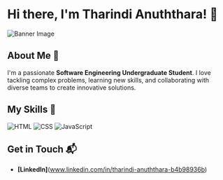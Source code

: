 # Hi there, I'm Tharindi Anuththara! 👋

![Banner Image](banner.png)

## About Me 🚀

I'm a passionate **Software Engineering Undergraduate Student**. I love tackling complex problems, learning new skills, and collaborating with diverse teams to create innovative solutions.

## My Skills 🧠

![HTML](https://img.shields.io/badge/-HTML-E34F26?style=flat-square&logo=html5&logoColor=white)
![CSS](https://img.shields.io/badge/-CSS-1572B6?style=flat-square&logo=css3&logoColor=white)
![JavaScript](https://img.shields.io/badge/-JavaScript-F7DF1E?style=flat-square&logo=javascript&logoColor=black)

## Get in Touch 📬
- **[LinkedIn]**(www.linkedin.com/in/tharindi-anuththara-b4b98936b)
  



